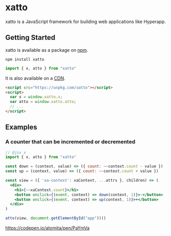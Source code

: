 # xatto
xatto is a JavaScript framework for building web applications like Hyperapp.

## Getting Started

xatto is available as a package on [npm](https://www.npmjs.com/). 

```
npm install xatto
```

```js
import { x, atto } from "xatto"
```

It is also available on a [CDN](https://unpkg.com).

```html
<script src="https://unpkg.com/xatto"></script>
<script>
  var x = window.xatto.x;
  var atto = window.xatto.atto;
  // ...
</script>
```

## Examples

### A counter that can be incremented or decremented

```jsx
// @jsx x
import { x, atto } from "xatto"

const down = (context, value) => ({ count: ~~context.count - value })
const up = (context, value) => ({ count: ~~context.count + value })

const view = ({ 'xa-context': xaContext, ...attrs }, children) => (
  <div>
    <h1>{~~xaContext.count}</h1>
    <button onclick={(event, context) => down(context, 1)}>-</button>
    <button onclick={(event, context) => up(context, 1)}>+</button>
  </div>
)

atto(view, document.getElementById("app"))()
```

https://codepen.io/atomita/pen/PaYmVa
